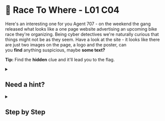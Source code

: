 # 🚖 Race To Where - L01 C04

Here's an interesting one for you Agent 707 - on the weekend the gang released what looks like a one page website advertising an upcoming bike race they're organizing. Being cyber detectives we're naturally curious that things might not be as they seem. Have a look at the site - it looks like there are just two images on the page, a logo and the poster, can you **find** anything suspicious, maybe **some text?**

**Tip:** Find the **hidden** clue and it'll lead you to the flag.

<details><summary>

## Need a hint?</summary>

```txt
💡 Hint: Try highlighting the whole page (i.e. select all), does it reveal anything else?
```

</details>

<details><summary>

## Step by Step</summary>

- Highlight the page to find text that says “Go to `/secret.html`”.
- Entering this at the end of the url gets you the flag.

![image of what the correct webpage should look like](/assets/racetowhere1.jpg)

</details>
